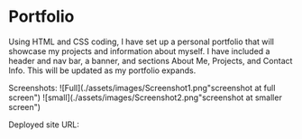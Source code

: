 # Portfolio 
Using HTML and CSS coding, I have set up a personal portfolio that will showcase my projects and information about myself. I have included a header and nav bar, a banner, and sections About Me, Projects, and Contact Info. This will be updated as my portfolio expands.

Screenshots:
![Full](./assets/images/Screenshot1.png"screenshot at full screen")
![small](./assets/images/Screenshot2.png"screenshot at smaller screen")

Deployed site URL: 